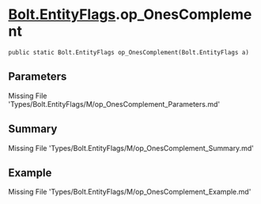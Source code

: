 # [Bolt.EntityFlags](Types/Bolt.EntityFlags.md).op_OnesComplement
`public static Bolt.EntityFlags op_OnesComplement(Bolt.EntityFlags a)`
## Parameters
Missing File 'Types/Bolt.EntityFlags/M/op_OnesComplement_Parameters.md'
## Summary
Missing File 'Types/Bolt.EntityFlags/M/op_OnesComplement_Summary.md'
## Example
Missing File 'Types/Bolt.EntityFlags/M/op_OnesComplement_Example.md'
